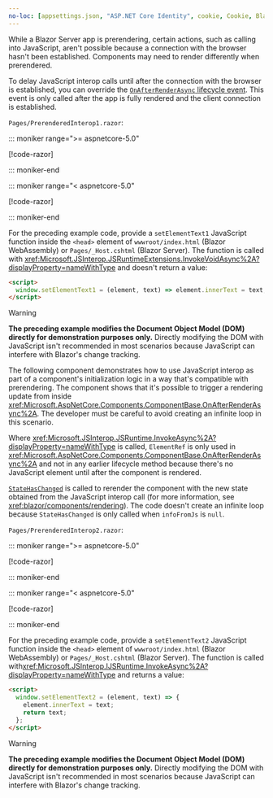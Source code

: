 ```yaml
---
no-loc: [appsettings.json, "ASP.NET Core Identity", cookie, Cookie, Blazor, "Blazor Server", "Blazor WebAssembly", "Identity", "Let's Encrypt", Razor, SignalR]
---
```

While a Blazor Server app is prerendering, certain actions, such as calling into JavaScript, aren't possible because a connection with the browser hasn't been established. Components may need to render differently when prerendered.

To delay JavaScript interop calls until after the connection with the browser is established, you can override the [`OnAfterRenderAsync` lifecycle event](xref:blazor/components/lifecycle#after-component-render). This event is only called after the app is fully rendered and the client connection is established.

`Pages/PrerenderedInterop1.razor`:

::: moniker range=">= aspnetcore-5.0"

[!code-razor[](~/blazor/common/samples/5.x/BlazorSample_WebAssembly/Pages/prerendering/PrerenderedInterop1.razor)]

::: moniker-end

::: moniker range="< aspnetcore-5.0"

[!code-razor[](~/blazor/common/samples/3.x/BlazorSample_WebAssembly/Pages/prerendering/PrerenderedInterop1.razor)]

::: moniker-end

For the preceding example code, provide a `setElementText1` JavaScript function inside the `<head>` element of `wwwroot/index.html` (Blazor WebAssembly) or `Pages/_Host.cshtml` (Blazor Server). The function is called with <xref:Microsoft.JSInterop.JSRuntimeExtensions.InvokeVoidAsync%2A?displayProperty=nameWithType> and doesn't return a value:

```html
<script>
  window.setElementText1 = (element, text) => element.innerText = text;
</script>
```

> [!WARNING]
> **The preceding example modifies the Document Object Model (DOM) directly for demonstration purposes only.** Directly modifying the DOM with JavaScript isn't recommended in most scenarios because JavaScript can interfere with Blazor's change tracking.

The following component demonstrates how to use JavaScript interop as part of a component's initialization logic in a way that's compatible with prerendering. The component shows that it's possible to trigger a rendering update from inside <xref:Microsoft.AspNetCore.Components.ComponentBase.OnAfterRenderAsync%2A>. The developer must be careful to avoid creating an infinite loop in this scenario.

Where <xref:Microsoft.JSInterop.JSRuntime.InvokeAsync%2A?displayProperty=nameWithType> is called, `ElementRef` is only used in <xref:Microsoft.AspNetCore.Components.ComponentBase.OnAfterRenderAsync%2A> and not in any earlier lifecycle method because there's no JavaScript element until after the component is rendered.

[`StateHasChanged`](xref:blazor/components/lifecycle#state-changes) is called to rerender the component with the new state obtained from the JavaScript interop call (for more information, see <xref:blazor/components/rendering>). The code doesn't create an infinite loop because `StateHasChanged` is only called when `infoFromJs` is `null`.

`Pages/PrerenderedInterop2.razor`:

::: moniker range=">= aspnetcore-5.0"

[!code-razor[](~/blazor/common/samples/5.x/BlazorSample_WebAssembly/Pages/prerendering/PrerenderedInterop2.razor)]

::: moniker-end

::: moniker range="< aspnetcore-5.0"

[!code-razor[](~/blazor/common/samples/3.x/BlazorSample_WebAssembly/Pages/prerendering/PrerenderedInterop2.razor)]

::: moniker-end

For the preceding example code, provide a `setElementText2` JavaScript function inside the `<head>` element of `wwwroot/index.html` (Blazor WebAssembly) or `Pages/_Host.cshtml` (Blazor Server). The function is called with<xref:Microsoft.JSInterop.IJSRuntime.InvokeAsync%2A?displayProperty=nameWithType> and returns a value:

```html
<script>
  window.setElementText2 = (element, text) => {
    element.innerText = text;
    return text;
  };
</script>
```

> [!WARNING]
> **The preceding example modifies the Document Object Model (DOM) directly for demonstration purposes only.** Directly modifying the DOM with JavaScript isn't recommended in most scenarios because JavaScript can interfere with Blazor's change tracking.
